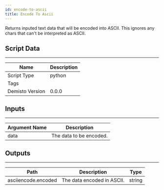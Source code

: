 ```yaml
---
id: encode-to-ascii
title: Encode To Ascii
---
```


Returns inputed text data that will be encoded into ASCII. This ignores any chars that can't be interpreted as ASCII.

## Script Data
---

| **Name** | **Description** |
| --- | --- |
| Script Type | python |
| Tags |  |
| Demisto Version | 0.0.0 |

## Inputs
---

| **Argument Name** | **Description** |
| --- | --- |
| data | The data to be encoded. |

## Outputs
---

| **Path** | **Description** | **Type** |
| --- | --- | --- |
| asciiencode.encoded | The data encoded in ASCII. | string |
